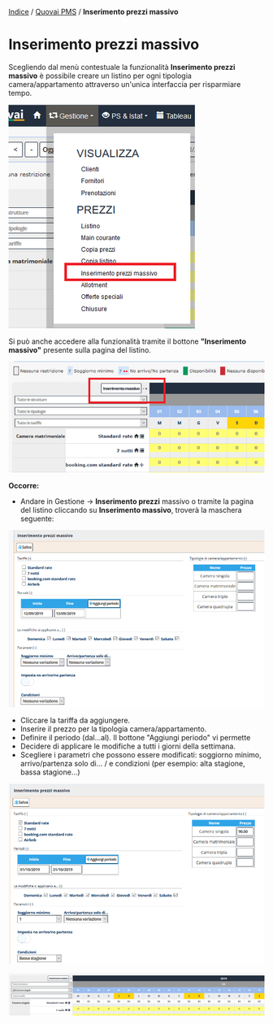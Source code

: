 

[Indice](index.html) / [Quovai PMS](quovai-pms-it.md) / **Inserimento prezzi massivo**

# **Inserimento prezzi massivo**

Scegliendo dal menù contestuale la funzionalità **Inserimento prezzi massivo** è possibile creare un listino per ogni tipologia camera/appartamento attraverso un'unica interfaccia per risparmiare tempo. 

![](images/prezzi-massivo-001a.png)

Si può anche accedere alla funzionalità tramite il bottone **"Inserimento massivo"** presente sulla pagina del listino.

![](images/prezzi-massivo-001b.png)

**Occorre:** 

 - Andare in Gestione -> **Inserimento prezzi** massivo o tramite la pagina del listino cliccando su **Inserimento massivo**, troverà la maschera seguente:

![](images/prezzi-massivo-001.png)

 - Cliccare la tariffa da aggiungere.
 - Inserire il prezzo per la tipologia camera/appartamento.
 - Definire il periodo (dal...al). Il bottone "Aggiungi periodo" vi permette
 - Decidere di applicare le modifiche a tutti i giorni della settimana.
 - Scegliere i parametri che possono essere modificati: soggiorno minimo, arrivo/partenza solo di... / e condizioni (per esempio: alta stagione, bassa stagione...)

![](images/prezzi-massivo-002.png)

![](images/prezzi-massivo-003.png)





